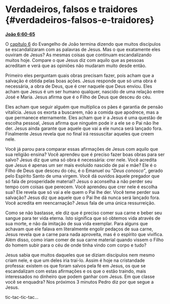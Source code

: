 # Verdadeiros, falsos e traidores {#verdadeiros-falsos-e-traidores}

[**João 6:60-65**](http://bibliaonline.com.br/acf/jo/6/60-65)

O [capítulo 6](http://bibliaonline.com.br/acf/jo/6) do Evangelho de João termina dizendo que muitos discípulos se escandalizaram com as palavras de Jesus. Mas o que exatamente eles ouviram de Jesus? As mesmas coisas que continuam escandalizando muitos hoje. Compare o que Jesus diz com aquilo que as pessoas acreditam e verá que as opiniões não mudaram muito desde então.

Primeiro eles perguntam quais obras precisam fazer, pois acham que a salvação é obtida pelas boas ações. Jesus responde que só uma obra é necessária, a obra de Deus, que é crer naquele que Deus enviou. Eles acham que Jesus é um ser humano qualquer, nascido de uma relação entre José e Maria. Jesus afirma que é o Filho de Deus que desceu do céu.

Eles acham que seguir alguém que multiplica os pães é garantia de pensão vitalícia. Jesus os exorta a buscarem, não a comida que apodrece, mas a que permanece eternamente. Eles acham que ir a Jesus é uma questão de escolha pessoal, Jesus afirma que ninguém pode ir a ele se o Pai não lhe der. Jesus ainda garante que aquele que vai a ele nunca será lançado fora. Finalmente Jesus revela que no final irá ressuscitar aqueles que creem nele.

Você já parou para comparar essas afirmações de Jesus com aquilo que sua religião ensina? Você aprendeu que é preciso fazer boas obras para ser salvo? Jesus diz que uma só obra é necessária: crer nele. Você acredita que Jesus é apenas um ser mais evoluído nascido de pai e mãe? Ele é o Filho de Deus que desceu do céu, é o Emanuel ou “_Deus conosco”_, gerado pelo Espírito Santo de uma virgem. Você dá ouvidos àquele pregador que só fala de prosperidade material? Jesus o aconselha a não perder seu tempo com coisas que perecem. Você aprendeu que crer nele é escolha sua? Ele revela que só vai a ele quem o Pai lhe der. Você teme perder sua salvação? Jesus diz que aquele que o Pai lhe dá nunca será lançado fora. Você acredita em reencarnação? Jesus fala de uma única ressurreição.

Como se não bastasse, ele diz que é preciso comer sua carne e beber seu sangue para ter vida eterna. Isto significa que só obtemos vida através de sua morte, e não da imitação de sua vida exemplar. Para alguns que achavam que ele falava em literalmente engolir pedaços de sua carne, Jesus revela que a carne para nada aproveita, mas é o espírito que vivifica. Além disso, como iriam comer de sua carne material quando vissem o Filho do homem subir para o céu de onde tinha vindo com corpo e tudo?

Jesus sabia que muitos daqueles que se diziam discípulos nem mesmo criam nele, e que um deles iria traí-lo. Assim é hoje na cristandade professa: existem os que foram salvos pela fé em Jesus, os que se escandalizam com estas afirmações e os que o estão traindo, mais interessados no dinheiro que podem ganhar com Jesus. Em que classe você se enquadra? Nos próximos 3 minutos Pedro diz por que segue a Jesus.

tic-tac-tic-tac...